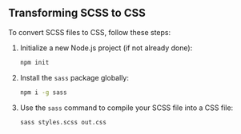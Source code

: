 ## Transforming SCSS to CSS

To convert SCSS files to CSS, follow these steps:

1. Initialize a new Node.js project (if not already done):
    ```bash
    npm init
    ```

2. Install the `sass` package globally:
    ```bash
    npm i -g sass
    ```

3. Use the `sass` command to compile your SCSS file into a CSS file:
    ```bash
    sass styles.scss out.css
    ```

